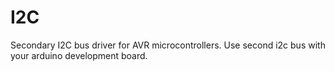 # I2C
Secondary I2C bus driver for AVR microcontrollers. Use second i2c bus with your arduino development board.
